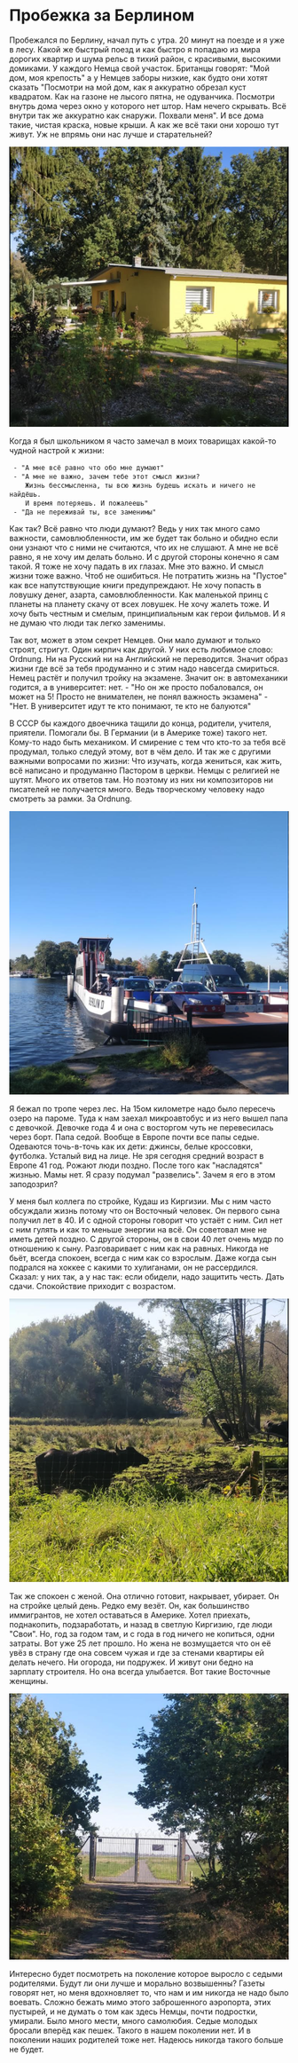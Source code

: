 # Пробежка за Берлином

Пробежался по Берлину, начал путь с утра. 20 минут на поезде и я уже в лесу. Какой же быстрый поезд и как быстро я попадаю из мира дорогих квартир и шума рельс в тихий район, с красивыми, высокими домиками. У каждого Немца свой участок. Британцы говорят: "Мой дом, моя крепость" а у Немцев заборы низкие, как будто они хотят сказать "Посмотри на мой дом, как я аккуратно обрезал куст квадратом. Как на газоне не лысого пятна, не одуванчика. Посмотри внутрь дома через окно у которого нет штор. Нам нечего скрывать. Всё внутри так же аккуратно как снаружи. Похвали меня". И все дома такие, чистая краска, новые крыши. А как же всё таки они хорошо тут живут. Уж не впрямь они нас лучше и старательней?

![House](house.png " ")

Когда я был школьником я часто замечал в моих товарищах какой-то чудной настрой к жизни:

     - "А мне всё равно что обо мне думают" 
     - "А мне не важно, зачем тебе этот смысл жизни? 
        Жизнь бессмысленна, ты всю жизнь будешь искать и ничего не найдёшь. 
        И время потеряешь. И пожалеешь"
     - "Да не переживай ты, все заменимы"

Как так? Всё равно что люди думают? Ведь у них так много само важности, самовлюбленности, им же будет так больно и обидно если они узнают что с ними не считаются, что их не слушают. А мне не всё равно, я не хочу им делать больно. И с другой стороны конечно я сам такой. Я тоже не хочу падать в их глазах. Мне это важно. И смысл жизни тоже важно. Чтоб не ошибиться. Не потратить жизнь на "Пустое" как все напутствующие книги предупреждают. Не хочу попасть в ловушку денег, азарта, самовлюбленности. Как маленькой принц с планеты на планету скачу от всех ловушек. Не хочу жалеть тоже. И хочу быть честным и смелым, принципиальным как герои фильмов. И я не думаю что люди так легко заменимы.

Так вот, может в этом секрет Немцев. Они мало думают и только строят, стригут. Один кирпич как другой. У них есть любимое слово: Ordnung. Ни на Русский ни на Английский не переводится. Значит образ жизни где всё за тебя продуманно и с этим надо навсегда смириться. Немец растёт и получил тройку на экзамене. Значит он: в автомеханики годится, а в университет: нет. 
     - "Но он же просто побаловался, он может на 5! Просто не внимателен, не понял важность экзамена" 
     - "Нет. В университет идут те кто понимают, те кто не балуются" 

В СССР бы каждого двоечника тащили до конца, родители, учителя, приятели. Помогали бы. В Германии (и в Америке тоже) такого нет. Кому-то надо быть механиком. И смирение с тем что кто-то за тебя всё продумал, только следуй этому, вот в чём дело. И так же с другими важными вопросами по жизни: Что изучать, когда жениться, как жить, всё написано и продуманно Пастором в церкви. Немцы с религией не шутят. Много их ответов там. Но поэтому из них ни композиторов ни писателей не получается много. Ведь творческому человеку надо смотреть за рамки. За Ordnung. 

![Паром](boat.png " ")

Я бежал по тропе через лес. На 15ом километре надо было пересечь озеро на пароме. Туда к нам заехал микроавтобус и из него вышел папа с девочкой. Девочке года 4 и она с восторгом чуть не перевесилась через борт. Папа седой. Вообще в Европе почти все папы седые. Одеваются точь-в-точь как их дети: джинсы, белые кроссовки, футболка. Усталый вид на лице. Не зря сегодня средний возраст в Европе 41 год. Рожают люди поздно. После того как "насладятся" жизнью. Мамы нет. Я сразу подумал "развелись". Зачем я его в этом заподозрил? 

У меня был коллега по стройке, Кудаш из Киргизии. Мы с ним часто обсуждали жизнь потому что он Восточный человек. Он первого сына получил лет в 40. И с одной стороны говорит что устаёт с ним. Сил нет с ним гулять и как то меньше энергии на всё. Он советовал мне не иметь детей поздно. С другой стороны, он в свои 40 лет очень мудр по отношению к сыну. Разговаривает с ним как на равных. Никогда не бьёт, всегда спокоен, всегда с ним как со взрослым. Даже когда сын подрался на хоккее с какими то хулиганами, он не рассердился. Сказал: у них так, а у нас так: если обидели, надо защитить честь. Дать сдачи. Спокойствие приходит с возрастом. 

![Бык](bull.png " ")

Так же спокоен с женой. Она отлично готовит, накрывает, убирает. Он на стройке целый день. Редко ему везёт. Он, как большинство иммигрантов, не хотел оставаться в Америке. Хотел приехать, поднакопить, подзаработать, и назад в светлую Киргизию, где люди "Свои". Но, год за годом там, и с года в год ничего не копиться, одни затраты. Вот уже 25 лет прошло. Но жена не возмущается что он её увёз в страну где она совсем чужая и где за стенами квартиры ей делать нечего. Ни огорода, ни подружек. И живут они бедно на зарплату строителя. Но она всегда улыбается. Вот такие Восточные женщины. 

![Aeroport](flug.png " ")

Интересно будет посмотреть на поколение которое выросло с седыми родителями. Будут ли они лучше и морально возвышенны? Газеты говорят нет, но меня вдохновляет то, что нам и им никогда не надо было воевать. Сложно бежать мимо этого заброшенного аэропорта, этих пустырей, и не думать о том как здесь Немцы, почти подростки, умирали. Было много мести, много самолюбия. Седые молодых бросали вперёд как пешек. Такого в нашем поколении нет. И в поколении наших родителей тоже нет. Надеюсь никогда такого больше не будет. 
